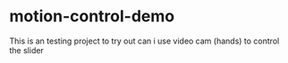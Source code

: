# motion-control-demo
This is an testing project to try out can i use video cam (hands) to control the slider
